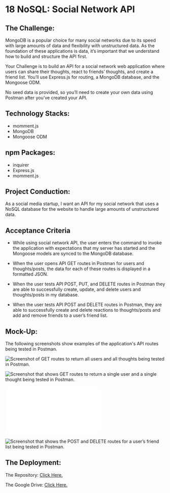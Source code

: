 # 18 NoSQL: Social Network API

## The Challenge: 

MongoDB is a popular choice for many social networks due to its speed with large amounts of data and flexibility with unstructured data. As the foundation of these applications is data, it’s important that we understand how to build and structure the API first.

Your Challenge is to build an API for a social network web application where users can share their thoughts, react to friends’ thoughts, and create a friend list. You’ll use Express.js for routing, a MongoDB database, and the Mongoose ODM. 

No seed data is provided, so you’ll need to create your own data using Postman after you’ve created your API.



## Technology Stacks:
- momment.js
- MongoDB
- Mongoose ODM



## npm Packages:
- inquirer
- Express.js
- momment.js


## Project Conduction:
As a social media startup, I want an API for my social network that uses a NoSQL database for the website to handle large amounts of unstructured data.




## Acceptance Criteria


- While using social network API, the user enters the command to invoke the application with expectations that my server has started and the Mongoose models are synced to the MongoDB database.

- When the user opens API GET routes in Postman for users and thoughts/posts, the data for each of these routes is displayed in a formatted JSON.

- When the user tests API POST, PUT, and DELETE routes in Postman they are able to successfully create, update, and delete users and thoughts/posts in my database.

- When the user tests API POST and DELETE routes in Postman, they are able to successfully create and delete reactions to thoughts/posts and add and remove friends to a user’s friend list.


## Mock-Up:

The following screenshots show examples of the application's API routes being tested in Postman.



![Screenshot of GET routes to return all users and all thoughts being tested in Postman.](./Assets/18-nosql-homework-demo-1.gif)


![Screenshot that shows GET routes to return a single user and a single thought being tested in Postman.](./Assets/18-nosql-homework-demo-0.gif)



![Screenshot that shows the POST, PUT, and DELETE routes for users being tested in Postman.](./Assets/18-nosql-homework-demo-03.gf)


![Screenshot that shows the POST and DELETE routes for a user’s friend list being tested in Postman.](./Assets/18-nosql-homework-demo-04.gi)



## The Deployment:

The Repository: [Click Here.](https://github.com/NovaLanceBrittany/HW-18-NoSQL-Network-API)

The Google Drive: [Click Here.](https://drive.google.com/drive/folders/1KNtOhXbQv3aHoMZPWqVkL0XpgqmRW2zs?usp=sharing)